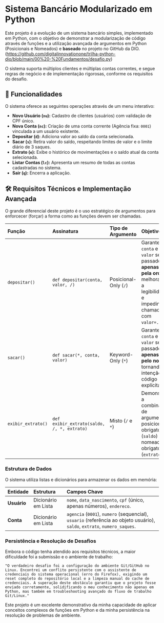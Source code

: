 # Sistema Bancário Modularizado em Python

Este projeto é a evolução de um sistema bancário simples, implementado em Python, com o objetivo de demonstrar a modularização de código através de funções e a utilização avançada de argumentos em Python (Posicionais e Nomeados) e **baseado** no projeto no GitHub da DIO. (https://github.com/digitalinnovationone/trilha-python-dio/blob/main/00%20-%20Fundamentos/desafio.py)

O sistema suporta múltiplos clientes e múltiplas contas correntes, e segue regras de negócio e de implementação rigorosas, conforme os requisitos do desafio.

## 🚀 Funcionalidades

O sistema oferece as seguintes operações através de um menu interativo:

- **Novo Usuário (`nu`):** Cadastro de clientes (usuários) com validação de CPF único.
- **Nova Conta (`nc`):** Criação de uma conta corrente (Agência fixa: `0001`) vinculada a um usuário existente.
- **Depositar (`d`):** Adiciona valor ao saldo da conta selecionada.
- **Sacar (`s`):** Retira valor do saldo, respeitando limites de valor e o limite diário de 3 saques.
- **Extrato (`e`):** Exibe o histórico de movimentações e o saldo atual da conta selecionada.
- **Listar Contas (`lc`):** Apresenta um resumo de todas as contas cadastradas no sistema.
- **Sair (`q`):** Encerra a aplicação.

## 🛠️ Requisitos Técnicos e Implementação Avançada

O grande diferencial deste projeto é o uso estratégico de argumentos para enforcecer (forçar) a forma como as funções devem ser chamadas.

| Função             | Assinatura                                 | Tipo de Argumento     | Objetivo                                                                                                                            |
| :----------------- | :----------------------------------------- | :-------------------- | :---------------------------------------------------------------------------------------------------------------------------------- |
| `depositar()`      | `def depositar(conta, valor, /)`           | Posicional-Only (`/`) | Garante que `conta` e `valor` sejam passados **apenas pela ordem**, melhorando a legibilidade e impedindo chamadas com `valor=...`. |
| `sacar()`          | `def sacar(*, conta, valor)`               | Keyword-Only (`*`)    | Garante que `conta` e `valor` sejam passados **apenas pelo nome**, tornando a intenção do código explícita.                         |
| `exibir_extrato()` | `def exibir_extrato(saldo, /, *, extrato)` | Misto (`/` e `*`)     | Demonstra a combinação de argumentos posicionais obrigatórios (`saldo`) e nomeados obrigatórios (`extrato`).                        |

### Estrutura de Dados

O sistema utiliza listas e dicionários para armazenar os dados em memória:

| Entidade    | Estrutura           | Campos Chave                                                                                                              |
| :---------- | :------------------ | :------------------------------------------------------------------------------------------------------------------------ |
| **Usuário** | Dicionário em Lista | `nome`, `data_nascimento`, `cpf` (único, apenas números), `endereco`.                                                     |
| **Conta**   | Dicionário em Lista | `agencia` (`0001`), `numero` (sequencial), `usuario` (referência ao objeto usuário), `saldo`, `extrato`, `numero_saques`. |

### Persistência e Resolução de Desafios

Embora o código tenha atendido aos requisitos técnicos, a maior dificuldade foi a submissão e o ambiente de trabalho:

    "O verdadeiro desafio foi a configuração do ambiente Git/GitHub no Linux. Encontrei um conflito persistente com o assistente de credenciais do sistema operacional (erro do Firefox), exigindo um reset completo do repositório local e a limpeza manual do cache de credenciais. A superação deste obstáculo garantiu que o projeto fosse enviado corretamente, solidificando o meu conhecimento não apenas em Python, mas também em troubleshooting avançado do fluxo de trabalho Git/Linux."

Este projeto é um excelente demonstrativo da minha capacidade de aplicar conceitos complexos de funções em Python e da minha persistência na resolução de problemas de ambiente.

